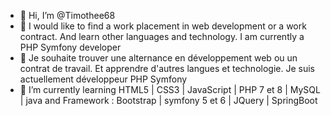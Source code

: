 - 👋 Hi, I’m @Timothee68
- 👀 I would like to find a work placement in web development or a work contract. And learn other languages and technology.
      I am currently a PHP Symfony developer
- 👀 Je souhaite trouver une alternance en développement web ou un contrat de travail. Et apprendre d'autres langues et technologie.
      Je suis actuellement développeur PHP Symfony
- 🌱 I’m currently learning HTML5 | CSS3 | JavaScript | PHP 7 et 8 | MySQL | java  and Framework : Bootstrap | symfony 5 et 6 | JQuery | SpringBoot

